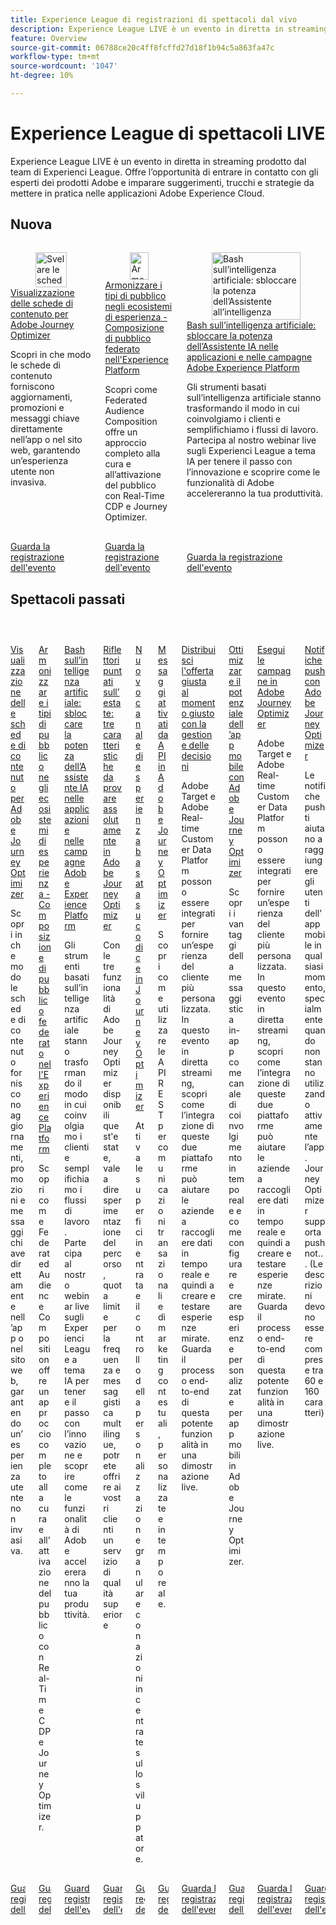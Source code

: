 ```yaml
---
title: Experience League di registrazioni di spettacoli dal vivo
description: Experience League LIVE è un evento in diretta in streaming prodotto dal team di Experienci League. Offre l’opportunità di entrare in contatto con gli esperti dei prodotti Adobe e imparare suggerimenti, trucchi e strategie da mettere in pratica nelle applicazioni Adobe Experience Cloud.
feature: Overview
source-git-commit: 06788ce20c4ff8fcffd27d18f1b94c5a863fa47c
workflow-type: tm+mt
source-wordcount: '1047'
ht-degree: 10%

---
```



# Experience League di spettacoli LIVE

Experience League LIVE è un evento in diretta in streaming prodotto dal team di Experienci League. Offre l’opportunità di entrare in contatto con gli esperti dei prodotti Adobe e imparare suggerimenti, trucchi e strategie da mettere in pratica nelle applicazioni Adobe Experience Cloud.

## Nuova

<!-- CARDS

* https://experienceleague.adobe.com/en/docs/events/experience-league-live-recordings/episodes/exl-live-episode-10-30-24
  {description = Learn how Content Cards deliver key updates, promotions, and messages seamlessly within your app or website, ensuring a non-intrusive user experience.}
* https://experienceleague.adobe.com/en/docs/events/experience-league-live-recordings/episodes/exl-live-episode-40-2024-10-24
* https://experienceleague.adobe.com/en/docs/events/experience-league-live-recordings/episodes/exl-live-episode-09-26-24

-->
<!-- START CARDS HTML - DO NOT MODIFY BY HAND -->
<div class="columns">
    <div class="column is-half-tablet is-half-desktop is-one-third-widescreen" aria-label="Unveiling Content Cards for Adobe Journey Optimizer">
        <div class="card" style="height: 100%; display: flex; flex-direction: column; height: 100%;">
            <div class="card-image">
                <figure class="image x-is-16by9">
                    <a href="https://experienceleague.adobe.com/en/docs/events/experience-league-live-recordings/episodes/exl-live-episode-10-30-24" title="Svelare le schede di contenuto per Adobe Journey Optimizer">
                        <img class="is-bordered-r-small" src="https://video.tv.adobe.com/v/3436281/?quality=12&format=jpeg&nocache=1731961157407" alt="Svelare le schede di contenuto per Adobe Journey Optimizer"
                             style="width: 100%; aspect-ratio: 16 / 9; object-fit: cover; overflow: hidden; display: block; margin: auto;">
                    </a>
                </figure>
            </div>
            <div class="card-content is-padded-small" style="display: flex; flex-direction: column; flex-grow: 1; justify-content: space-between;">
                <div class="top-card-content">
                    <p class="headline is-size-6 has-text-weight-bold">
                        <a href="https://experienceleague.adobe.com/en/docs/events/experience-league-live-recordings/episodes/exl-live-episode-10-30-24" title="Svelare le schede di contenuto per Adobe Journey Optimizer">Visualizzazione delle schede di contenuto per Adobe Journey Optimizer</a>
                    </p>
                    <p class="is-size-6">Scopri in che modo le schede di contenuto forniscono aggiornamenti, promozioni e messaggi chiave direttamente nell’app o nel sito web, garantendo un’esperienza utente non invasiva.</p>
                </div>
                <a href="https://experienceleague.adobe.com/en/docs/events/experience-league-live-recordings/episodes/exl-live-episode-10-30-24" class="spectrum-Button spectrum-Button--outline spectrum-Button--primary spectrum-Button--sizeM" style="align-self: flex-start; margin-top: 1rem;">
                    <span class="spectrum-Button-label has-no-wrap has-text-weight-bold">Guarda la registrazione dell'evento</span>
                </a>
            </div>
        </div>
    </div>
    <div class="column is-half-tablet is-half-desktop is-one-third-widescreen" aria-label="Harmonize Audiences in Experience Ecosystems - Federated Audience Composition in Experience Platform">
        <div class="card" style="height: 100%; display: flex; flex-direction: column; height: 100%;">
            <div class="card-image">
                <figure class="image x-is-16by9">
                    <a href="https://experienceleague.adobe.com/en/docs/events/experience-league-live-recordings/episodes/exl-live-episode-40-2024-10-24" title="Armonizzare i tipi di pubblico negli ecosistemi di esperienza - Federated Audience Composition in Experience Platform">
                        <img class="is-bordered-r-small" src="https://video.tv.adobe.com/v/3436457?quality=12&format=jpeg&nocache=1731961157429" alt="Armonizzare i tipi di pubblico negli ecosistemi di esperienza - Federated Audience Composition in Experience Platform"
                             style="width: 100%; aspect-ratio: 16 / 9; object-fit: cover; overflow: hidden; display: block; margin: auto;">
                    </a>
                </figure>
            </div>
            <div class="card-content is-padded-small" style="display: flex; flex-direction: column; flex-grow: 1; justify-content: space-between;">
                <div class="top-card-content">
                    <p class="headline is-size-6 has-text-weight-bold">
                        <a href="https://experienceleague.adobe.com/en/docs/events/experience-league-live-recordings/episodes/exl-live-episode-40-2024-10-24" title="Armonizzare i tipi di pubblico negli ecosistemi di esperienza - Federated Audience Composition in Experience Platform">Armonizzare i tipi di pubblico negli ecosistemi di esperienza - Composizione di pubblico federato nell'Experience Platform</a>
                    </p>
                    <p class="is-size-6">Scopri come Federated Audience Composition offre un approccio completo alla cura e all’attivazione del pubblico con Real-Time CDP e Journey Optimizer.</p>
                </div>
                <a href="https://experienceleague.adobe.com/en/docs/events/experience-league-live-recordings/episodes/exl-live-episode-40-2024-10-24" class="spectrum-Button spectrum-Button--outline spectrum-Button--primary spectrum-Button--sizeM" style="align-self: flex-start; margin-top: 1rem;">
                    <span class="spectrum-Button-label has-no-wrap has-text-weight-bold">Guarda la registrazione dell'evento</span>
                </a>
            </div>
        </div>
    </div>
    <div class="column is-half-tablet is-half-desktop is-one-third-widescreen" aria-label="AI Bash - Unlocking the Power of AI Assistant in Adobe Experience Platform Applications and Campaign">
        <div class="card" style="height: 100%; display: flex; flex-direction: column; height: 100%;">
            <div class="card-image">
                <figure class="image x-is-16by9">
                    <a href="https://experienceleague.adobe.com/it/docs/events/experience-league-live-recordings/episodes/exl-live-episode-09-26-24" title="Bash sull’intelligenza artificiale: sbloccare la potenza dell’Assistente all’intelligenza artificiale nelle applicazioni e nelle campagne Adobe Experience Platform">
                        <img class="is-bordered-r-small" src="https://video.tv.adobe.com/v/3434781/?format=jpeg&nocache=1731961157405" alt="Bash sull’intelligenza artificiale: sbloccare la potenza dell’Assistente all’intelligenza artificiale nelle applicazioni e nelle campagne Adobe Experience Platform"
                             style="width: 100%; aspect-ratio: 16 / 9; object-fit: cover; overflow: hidden; display: block; margin: auto;">
                    </a>
                </figure>
            </div>
            <div class="card-content is-padded-small" style="display: flex; flex-direction: column; flex-grow: 1; justify-content: space-between;">
                <div class="top-card-content">
                    <p class="headline is-size-6 has-text-weight-bold">
                        <a href="https://experienceleague.adobe.com/it/docs/events/experience-league-live-recordings/episodes/exl-live-episode-09-26-24" title="Bash sull’intelligenza artificiale: sbloccare la potenza dell’Assistente all’intelligenza artificiale nelle applicazioni e nelle campagne Adobe Experience Platform">Bash sull’intelligenza artificiale: sbloccare la potenza dell’Assistente IA nelle applicazioni e nelle campagne Adobe Experience Platform</a>
                    </p>
                    <p class="is-size-6">Gli strumenti basati sull’intelligenza artificiale stanno trasformando il modo in cui coinvolgiamo i clienti e semplifichiamo i flussi di lavoro. Partecipa al nostro webinar live sugli Experienci League a tema IA per tenere il passo con l’innovazione e scoprire come le funzionalità di Adobe accelereranno la tua produttività.</p>
                </div>
                <a href="https://experienceleague.adobe.com/it/docs/events/experience-league-live-recordings/episodes/exl-live-episode-09-26-24" class="spectrum-Button spectrum-Button--outline spectrum-Button--primary spectrum-Button--sizeM" style="align-self: flex-start; margin-top: 1rem;">
                    <span class="spectrum-Button-label has-no-wrap has-text-weight-bold">Guarda la registrazione dell'evento</span>
                </a>
            </div>
        </div>
    </div>
</div>
<!-- END CARDS HTML - DO NOT MODIFY BY HAND -->


## Spettacoli passati

<!-- CARDS

* https://experienceleague.adobe.com/en/docs/events/experience-league-live-recordings/episodes/exl-live-episode-10-30-24
  {description = Learn how Content Cards deliver key updates, promotions, and messages seamlessly within your app or website, ensuring a non-intrusive user experience.}
* https://experienceleague.adobe.com/en/docs/events/experience-league-live-recordings/episodes/exl-live-episode-40-2024-10-24
* https://experienceleague.adobe.com/en/docs/events/experience-league-live-recordings/episodes/exl-live-episode-09-26-24
* https://experienceleague.adobe.com/en/docs/events/experience-league-live-recordings/episodes/exl-live-episode-08-28-24 
* https://experienceleague.adobe.com/en/docs/events/experience-league-live-recordings/episodes/exl-live-episode-04-24-24
* https://experienceleague.adobe.com/docs/events/experience-league-live-recordings/episodes/exl-live-episode-8-23-23.html?lang=en 
* https://experienceleague.adobe.com/docs/events/experience-league-live-recordings/episodes/exl-live-episode-10-25-22.html?lang=en
* https://experienceleague.adobe.com/docs/events/experience-league-live-recordings/episodes/exl-live-episode-5-24-23.html?lang=en
* https://experienceleague.adobe.com/docs/events/experience-league-live-recordings/episodes/exl-live-episode-09-22-22.html?lang=en
* https://experienceleague.adobe.com/docs/events/experience-league-live-recordings/episodes/exl-live-episode-05-12-22.html?lang=en

-->
<!-- START CARDS HTML - DO NOT MODIFY BY HAND -->
<div class="columns">
    <div class="column is-half-tablet is-half-desktop is-one-third-widescreen" aria-label="Unveiling Content Cards for Adobe Journey Optimizer">
        <div class="card" style="height: 100%; display: flex; flex-direction: column; height: 100%;">
            <div class="card-image">
                <figure class="image x-is-16by9">
                    <a href="https://experienceleague.adobe.com/en/docs/events/experience-league-live-recordings/episodes/exl-live-episode-10-30-24" title="Svelare le schede di contenuto per Adobe Journey Optimizer">
                        <img class="is-bordered-r-small" src="https://video.tv.adobe.com/v/3436281/?quality=12&format=jpeg&nocache=1731961157956" alt="Svelare le schede di contenuto per Adobe Journey Optimizer"
                             style="width: 100%; aspect-ratio: 16 / 9; object-fit: cover; overflow: hidden; display: block; margin: auto;">
                    </a>
                </figure>
            </div>
            <div class="card-content is-padded-small" style="display: flex; flex-direction: column; flex-grow: 1; justify-content: space-between;">
                <div class="top-card-content">
                    <p class="headline is-size-6 has-text-weight-bold">
                        <a href="https://experienceleague.adobe.com/en/docs/events/experience-league-live-recordings/episodes/exl-live-episode-10-30-24" title="Svelare le schede di contenuto per Adobe Journey Optimizer">Visualizzazione delle schede di contenuto per Adobe Journey Optimizer</a>
                    </p>
                    <p class="is-size-6">Scopri in che modo le schede di contenuto forniscono aggiornamenti, promozioni e messaggi chiave direttamente nell’app o nel sito web, garantendo un’esperienza utente non invasiva.</p>
                </div>
                <a href="https://experienceleague.adobe.com/en/docs/events/experience-league-live-recordings/episodes/exl-live-episode-10-30-24" class="spectrum-Button spectrum-Button--outline spectrum-Button--primary spectrum-Button--sizeM" style="align-self: flex-start; margin-top: 1rem;">
                    <span class="spectrum-Button-label has-no-wrap has-text-weight-bold">Guarda la registrazione dell'evento</span>
                </a>
            </div>
        </div>
    </div>
    <div class="column is-half-tablet is-half-desktop is-one-third-widescreen" aria-label="Harmonize Audiences in Experience Ecosystems - Federated Audience Composition in Experience Platform">
        <div class="card" style="height: 100%; display: flex; flex-direction: column; height: 100%;">
            <div class="card-image">
                <figure class="image x-is-16by9">
                    <a href="https://experienceleague.adobe.com/en/docs/events/experience-league-live-recordings/episodes/exl-live-episode-40-2024-10-24" title="Armonizzare i tipi di pubblico negli ecosistemi di esperienza - Federated Audience Composition in Experience Platform">
                        <img class="is-bordered-r-small" src="https://video.tv.adobe.com/v/3436457?quality=12&format=jpeg&nocache=1731961157999" alt="Armonizzare i tipi di pubblico negli ecosistemi di esperienza - Federated Audience Composition in Experience Platform"
                             style="width: 100%; aspect-ratio: 16 / 9; object-fit: cover; overflow: hidden; display: block; margin: auto;">
                    </a>
                </figure>
            </div>
            <div class="card-content is-padded-small" style="display: flex; flex-direction: column; flex-grow: 1; justify-content: space-between;">
                <div class="top-card-content">
                    <p class="headline is-size-6 has-text-weight-bold">
                        <a href="https://experienceleague.adobe.com/en/docs/events/experience-league-live-recordings/episodes/exl-live-episode-40-2024-10-24" title="Armonizzare i tipi di pubblico negli ecosistemi di esperienza - Federated Audience Composition in Experience Platform">Armonizzare i tipi di pubblico negli ecosistemi di esperienza - Composizione di pubblico federato nell'Experience Platform</a>
                    </p>
                    <p class="is-size-6">Scopri come Federated Audience Composition offre un approccio completo alla cura e all’attivazione del pubblico con Real-Time CDP e Journey Optimizer.</p>
                </div>
                <a href="https://experienceleague.adobe.com/en/docs/events/experience-league-live-recordings/episodes/exl-live-episode-40-2024-10-24" class="spectrum-Button spectrum-Button--outline spectrum-Button--primary spectrum-Button--sizeM" style="align-self: flex-start; margin-top: 1rem;">
                    <span class="spectrum-Button-label has-no-wrap has-text-weight-bold">Guarda la registrazione dell'evento</span>
                </a>
            </div>
        </div>
    </div>
    <div class="column is-half-tablet is-half-desktop is-one-third-widescreen" aria-label="AI Bash - Unlocking the Power of AI Assistant in Adobe Experience Platform Applications and Campaign">
        <div class="card" style="height: 100%; display: flex; flex-direction: column; height: 100%;">
            <div class="card-image">
                <figure class="image x-is-16by9">
                    <a href="https://experienceleague.adobe.com/it/docs/events/experience-league-live-recordings/episodes/exl-live-episode-09-26-24" title="Bash sull’intelligenza artificiale: sbloccare la potenza dell’Assistente all’intelligenza artificiale nelle applicazioni e nelle campagne Adobe Experience Platform">
                        <img class="is-bordered-r-small" src="https://video.tv.adobe.com/v/3434781/?format=jpeg&nocache=1731961157955" alt="Bash sull’intelligenza artificiale: sbloccare la potenza dell’Assistente all’intelligenza artificiale nelle applicazioni e nelle campagne Adobe Experience Platform"
                             style="width: 100%; aspect-ratio: 16 / 9; object-fit: cover; overflow: hidden; display: block; margin: auto;">
                    </a>
                </figure>
            </div>
            <div class="card-content is-padded-small" style="display: flex; flex-direction: column; flex-grow: 1; justify-content: space-between;">
                <div class="top-card-content">
                    <p class="headline is-size-6 has-text-weight-bold">
                        <a href="https://experienceleague.adobe.com/it/docs/events/experience-league-live-recordings/episodes/exl-live-episode-09-26-24" title="Bash sull’intelligenza artificiale: sbloccare la potenza dell’Assistente all’intelligenza artificiale nelle applicazioni e nelle campagne Adobe Experience Platform">Bash sull’intelligenza artificiale: sbloccare la potenza dell’Assistente IA nelle applicazioni e nelle campagne Adobe Experience Platform</a>
                    </p>
                    <p class="is-size-6">Gli strumenti basati sull’intelligenza artificiale stanno trasformando il modo in cui coinvolgiamo i clienti e semplifichiamo i flussi di lavoro. Partecipa al nostro webinar live sugli Experienci League a tema IA per tenere il passo con l’innovazione e scoprire come le funzionalità di Adobe accelereranno la tua produttività.</p>
                </div>
                <a href="https://experienceleague.adobe.com/it/docs/events/experience-league-live-recordings/episodes/exl-live-episode-09-26-24" class="spectrum-Button spectrum-Button--outline spectrum-Button--primary spectrum-Button--sizeM" style="align-self: flex-start; margin-top: 1rem;">
                    <span class="spectrum-Button-label has-no-wrap has-text-weight-bold">Guarda la registrazione dell'evento</span>
                </a>
            </div>
        </div>
    </div>
    <div class="column is-half-tablet is-half-desktop is-one-third-widescreen" aria-label="Summer Spotlight - Three must try features in Adobe Journey Optimizer">
        <div class="card" style="height: 100%; display: flex; flex-direction: column; height: 100%;">
            <div class="card-image">
                <figure class="image x-is-16by9">
                    <a href="https://experienceleague.adobe.com/it/docs/events/experience-league-live-recordings/episodes/exl-live-episode-08-28-24" title="Riflettori puntati su estate - Le funzionalità di Adobe Journey Optimizer vanno provate">
                        <img class="is-bordered-r-small" src="https://video.tv.adobe.com/v/3433225/?format=jpeg&nocache=1731961157981" alt="Riflettori puntati su estate - Le funzionalità di Adobe Journey Optimizer vanno provate"
                             style="width: 100%; aspect-ratio: 16 / 9; object-fit: cover; overflow: hidden; display: block; margin: auto;">
                    </a>
                </figure>
            </div>
            <div class="card-content is-padded-small" style="display: flex; flex-direction: column; flex-grow: 1; justify-content: space-between;">
                <div class="top-card-content">
                    <p class="headline is-size-6 has-text-weight-bold">
                        <a href="https://experienceleague.adobe.com/it/docs/events/experience-league-live-recordings/episodes/exl-live-episode-08-28-24" title="Riflettori puntati su estate - Le funzionalità di Adobe Journey Optimizer vanno provate">Riflettori puntati sull’estate: tre caratteristiche da provare assolutamente in Adobe Journey Optimizer</a>
                    </p>
                    <p class="is-size-6">Con le tre funzionalità di Adobe Journey Optimizer disponibili quest'estate, vale a dire sperimentazione del percorso, quota limite per la frequenza e messaggistica multilingue, potrete offrire ai vostri clienti un servizio di qualità superiore</p>
                </div>
                <a href="https://experienceleague.adobe.com/it/docs/events/experience-league-live-recordings/episodes/exl-live-episode-08-28-24" class="spectrum-Button spectrum-Button--outline spectrum-Button--primary spectrum-Button--sizeM" style="align-self: flex-start; margin-top: 1rem;">
                    <span class="spectrum-Button-label has-no-wrap has-text-weight-bold">Guarda la registrazione dell'evento</span>
                </a>
            </div>
        </div>
    </div>
    <div class="column is-half-tablet is-half-desktop is-one-third-widescreen" aria-label="New Code-Based Experience Channel in Journey Optimizer">
        <div class="card" style="height: 100%; display: flex; flex-direction: column; height: 100%;">
            <div class="card-image">
                <figure class="image x-is-16by9">
                    <a href="https://experienceleague.adobe.com/it/docs/events/experience-league-live-recordings/episodes/exl-live-episode-04-24-24" title="Nuovo canale di esperienza basato su codice in Journey Optimizer">
                        <img class="is-bordered-r-small" src="https://video.tv.adobe.com/v/3428095/?quality=12&format=jpeg&nocache=1731961157986" alt="Nuovo canale di esperienza basato su codice in Journey Optimizer"
                             style="width: 100%; aspect-ratio: 16 / 9; object-fit: cover; overflow: hidden; display: block; margin: auto;">
                    </a>
                </figure>
            </div>
            <div class="card-content is-padded-small" style="display: flex; flex-direction: column; flex-grow: 1; justify-content: space-between;">
                <div class="top-card-content">
                    <p class="headline is-size-6 has-text-weight-bold">
                        <a href="https://experienceleague.adobe.com/it/docs/events/experience-league-live-recordings/episodes/exl-live-episode-04-24-24" title="Nuovo canale di esperienza basato su codice in Journey Optimizer">Nuovo canale di esperienza basata su codice in Journey Optimizer</a>
                    </p>
                    <p class="is-size-6">Attiva le superfici in entrata e il controllo della personalizzazione granulare con azioni incentrate sullo sviluppatore.</p>
                </div>
                <a href="https://experienceleague.adobe.com/it/docs/events/experience-league-live-recordings/episodes/exl-live-episode-04-24-24" class="spectrum-Button spectrum-Button--outline spectrum-Button--primary spectrum-Button--sizeM" style="align-self: flex-start; margin-top: 1rem;">
                    <span class="spectrum-Button-label has-no-wrap has-text-weight-bold">Guarda la registrazione dell'evento</span>
                </a>
            </div>
        </div>
    </div>
    <div class="column is-half-tablet is-half-desktop is-one-third-widescreen" aria-label="API Triggered Messaging in Adobe Journey Optimizer">
        <div class="card" style="height: 100%; display: flex; flex-direction: column; height: 100%;">
            <div class="card-image">
                <figure class="image x-is-16by9">
                    <a href="https://experienceleague.adobe.com/docs/events/experience-league-live-recordings/episodes/exl-live-episode-8-23-23.html?lang=it" title="Messaggi attivati da API in Adobe Journey Optimizer">
                        <img class="is-bordered-r-small" src="https://video.tv.adobe.com/v/3422169/?format=jpeg&nocache=1731961158053" alt="Messaggi attivati da API in Adobe Journey Optimizer"
                             style="width: 100%; aspect-ratio: 16 / 9; object-fit: cover; overflow: hidden; display: block; margin: auto;">
                    </a>
                </figure>
            </div>
            <div class="card-content is-padded-small" style="display: flex; flex-direction: column; flex-grow: 1; justify-content: space-between;">
                <div class="top-card-content">
                    <p class="headline is-size-6 has-text-weight-bold">
                        <a href="https://experienceleague.adobe.com/docs/events/experience-league-live-recordings/episodes/exl-live-episode-8-23-23.html?lang=it" title="Messaggi attivati da API in Adobe Journey Optimizer">Messaggi attivati da API in Adobe Journey Optimizer</a>
                    </p>
                    <p class="is-size-6">Scopri come utilizzare le API REST per comunicazioni transazionali e di marketing contestuali, personalizzate e in tempo reale.</p>
                </div>
                <a href="https://experienceleague.adobe.com/docs/events/experience-league-live-recordings/episodes/exl-live-episode-8-23-23.html?lang=it" class="spectrum-Button spectrum-Button--outline spectrum-Button--primary spectrum-Button--sizeM" style="align-self: flex-start; margin-top: 1rem;">
                    <span class="spectrum-Button-label has-no-wrap has-text-weight-bold">Guarda la registrazione dell'evento</span>
                </a>
            </div>
        </div>
    </div>
    <div class="column is-half-tablet is-half-desktop is-one-third-widescreen" aria-label="Deliver the right offer at the right time with decision management">
        <div class="card" style="height: 100%; display: flex; flex-direction: column; height: 100%;">
            <div class="card-image">
                <figure class="image x-is-16by9">
                    <a href="https://experienceleague.adobe.com/docs/events/experience-league-live-recordings/episodes/exl-live-episode-10-25-22.html?lang=it" title="Fornire l’offerta giusta al momento giusto con la gestione delle decisioni">
                        <img class="is-bordered-r-small" src="https://video.tv.adobe.com/v/3410560/?quality=12&format=jpeg&nocache=1731961158051" alt="Fornire l’offerta giusta al momento giusto con la gestione delle decisioni"
                             style="width: 100%; aspect-ratio: 16 / 9; object-fit: cover; overflow: hidden; display: block; margin: auto;">
                    </a>
                </figure>
            </div>
            <div class="card-content is-padded-small" style="display: flex; flex-direction: column; flex-grow: 1; justify-content: space-between;">
                <div class="top-card-content">
                    <p class="headline is-size-6 has-text-weight-bold">
                        <a href="https://experienceleague.adobe.com/docs/events/experience-league-live-recordings/episodes/exl-live-episode-10-25-22.html?lang=it" title="Fornire l’offerta giusta al momento giusto con la gestione delle decisioni">Distribuisci l'offerta giusta al momento giusto con la gestione delle decisioni</a>
                    </p>
                    <p class="is-size-6">Adobe Target e Adobe Real-time Customer Data Platform possono essere integrati per fornire un’esperienza del cliente più personalizzata. In questo evento in diretta streaming, scopri come l’integrazione di queste due piattaforme può aiutare le aziende a raccogliere dati in tempo reale e quindi a creare e testare esperienze mirate. Guarda il processo end-to-end di questa potente funzionalità in una dimostrazione live.</p>
                </div>
                <a href="https://experienceleague.adobe.com/docs/events/experience-league-live-recordings/episodes/exl-live-episode-10-25-22.html?lang=it" class="spectrum-Button spectrum-Button--outline spectrum-Button--primary spectrum-Button--sizeM" style="align-self: flex-start; margin-top: 1rem;">
                    <span class="spectrum-Button-label has-no-wrap has-text-weight-bold">Guarda la registrazione dell'evento</span>
                </a>
            </div>
        </div>
    </div>
    <div class="column is-half-tablet is-half-desktop is-one-third-widescreen" aria-label="Maximize your mobile app's potential with Adobe Journey Optimizer">
        <div class="card" style="height: 100%; display: flex; flex-direction: column; height: 100%;">
            <div class="card-image">
                <figure class="image x-is-16by9">
                    <a href="https://experienceleague.adobe.com/docs/events/experience-league-live-recordings/episodes/exl-live-episode-5-24-23.html?lang=it" title="Massimizzare il potenziale dell’app mobile con Adobe Journey Optimizer">
                        <img class="is-bordered-r-small" src="https://video.tv.adobe.com/v/3419194/?quality=12&format=jpeg&nocache=1731961158084" alt="Massimizzare il potenziale dell’app mobile con Adobe Journey Optimizer"
                             style="width: 100%; aspect-ratio: 16 / 9; object-fit: cover; overflow: hidden; display: block; margin: auto;">
                    </a>
                </figure>
            </div>
            <div class="card-content is-padded-small" style="display: flex; flex-direction: column; flex-grow: 1; justify-content: space-between;">
                <div class="top-card-content">
                    <p class="headline is-size-6 has-text-weight-bold">
                        <a href="https://experienceleague.adobe.com/docs/events/experience-league-live-recordings/episodes/exl-live-episode-5-24-23.html?lang=it" title="Massimizzare il potenziale dell’app mobile con Adobe Journey Optimizer">Ottimizzare il potenziale dell’app mobile con Adobe Journey Optimizer</a>
                    </p>
                    <p class="is-size-6">Scopri i vantaggi della messaggistica in-app come canale di coinvolgimento in tempo reale e come configurare e creare esperienze personalizzate per app mobili in Adobe Journey Optimizer.</p>
                </div>
                <a href="https://experienceleague.adobe.com/docs/events/experience-league-live-recordings/episodes/exl-live-episode-5-24-23.html?lang=it" class="spectrum-Button spectrum-Button--outline spectrum-Button--primary spectrum-Button--sizeM" style="align-self: flex-start; margin-top: 1rem;">
                    <span class="spectrum-Button-label has-no-wrap has-text-weight-bold">Guarda la registrazione dell'evento</span>
                </a>
            </div>
        </div>
    </div>
    <div class="column is-half-tablet is-half-desktop is-one-third-widescreen" aria-label="Execute your campaigns in Adobe Journey Optimizer">
        <div class="card" style="height: 100%; display: flex; flex-direction: column; height: 100%;">
            <div class="card-image">
                <figure class="image x-is-16by9">
                    <a href="https://experienceleague.adobe.com/docs/events/experience-league-live-recordings/episodes/exl-live-episode-09-22-22.html?lang=it" title="Eseguire le campagne in Adobe Journey Optimizer">
                        <img class="is-bordered-r-small" src="https://video.tv.adobe.com/v/3409504/?quality=12&format=jpeg&nocache=1731961158024" alt="Eseguire le campagne in Adobe Journey Optimizer"
                             style="width: 100%; aspect-ratio: 16 / 9; object-fit: cover; overflow: hidden; display: block; margin: auto;">
                    </a>
                </figure>
            </div>
            <div class="card-content is-padded-small" style="display: flex; flex-direction: column; flex-grow: 1; justify-content: space-between;">
                <div class="top-card-content">
                    <p class="headline is-size-6 has-text-weight-bold">
                        <a href="https://experienceleague.adobe.com/docs/events/experience-league-live-recordings/episodes/exl-live-episode-09-22-22.html?lang=it" title="Eseguire le campagne in Adobe Journey Optimizer">Esegui le campagne in Adobe Journey Optimizer</a>
                    </p>
                    <p class="is-size-6">Adobe Target e Adobe Real-time Customer Data Platform possono essere integrati per fornire un’esperienza del cliente più personalizzata. In questo evento in diretta streaming, scopri come l’integrazione di queste due piattaforme può aiutare le aziende a raccogliere dati in tempo reale e quindi a creare e testare esperienze mirate. Guarda il processo end-to-end di questa potente funzionalità in una dimostrazione live.</p>
                </div>
                <a href="https://experienceleague.adobe.com/docs/events/experience-league-live-recordings/episodes/exl-live-episode-09-22-22.html?lang=it" class="spectrum-Button spectrum-Button--outline spectrum-Button--primary spectrum-Button--sizeM" style="align-self: flex-start; margin-top: 1rem;">
                    <span class="spectrum-Button-label has-no-wrap has-text-weight-bold">Guarda la registrazione dell'evento</span>
                </a>
            </div>
        </div>
    </div>
    <div class="column is-half-tablet is-half-desktop is-one-third-widescreen" aria-label="Push notifications with Adobe Journey Optimizer">
        <div class="card" style="height: 100%; display: flex; flex-direction: column; height: 100%;">
            <div class="card-image">
                <figure class="image x-is-16by9">
                    <a href="https://experienceleague.adobe.com/docs/events/experience-league-live-recordings/episodes/exl-live-episode-05-12-22.html?lang=it" title="Notifiche push con Adobe Journey Optimizer">
                        <img class="is-bordered-r-small" src="https://video.tv.adobe.com/v/342810/?quality=12&format=jpeg&nocache=1731961158054" alt="Notifiche push con Adobe Journey Optimizer"
                             style="width: 100%; aspect-ratio: 16 / 9; object-fit: cover; overflow: hidden; display: block; margin: auto;">
                    </a>
                </figure>
            </div>
            <div class="card-content is-padded-small" style="display: flex; flex-direction: column; flex-grow: 1; justify-content: space-between;">
                <div class="top-card-content">
                    <p class="headline is-size-6 has-text-weight-bold">
                        <a href="https://experienceleague.adobe.com/docs/events/experience-league-live-recordings/episodes/exl-live-episode-05-12-22.html?lang=it" title="Notifiche push con Adobe Journey Optimizer">Notifiche push con Adobe Journey Optimizer</a>
                    </p>
                    <p class="is-size-6">Le notifiche push ti aiutano a raggiungere gli utenti dell’app mobile in qualsiasi momento, specialmente quando non stanno utilizzando attivamente l’app. Journey Optimizer supporta push not... (Le descrizioni devono essere comprese tra 60 e 160 caratteri)</p>
                </div>
                <a href="https://experienceleague.adobe.com/docs/events/experience-league-live-recordings/episodes/exl-live-episode-05-12-22.html?lang=it" class="spectrum-Button spectrum-Button--outline spectrum-Button--primary spectrum-Button--sizeM" style="align-self: flex-start; margin-top: 1rem;">
                    <span class="spectrum-Button-label has-no-wrap has-text-weight-bold">Guarda la registrazione dell'evento</span>
                </a>
            </div>
        </div>
    </div>
</div>
<!-- END CARDS HTML - DO NOT MODIFY BY HAND -->





